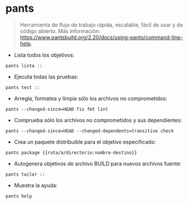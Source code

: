 # pants

> Herramienta de flujo de trabajo rápida, escalable, fácil de usar y de código abierto.
> Más información: <https://www.pantsbuild.org/2.20/docs/using-pants/command-line-help>.

- Lista todos los objetivos:

`pants lista ::`

- Ejecuta todas las pruebas:

`pants test ::`

- Arregla, formatea y limpia sólo los archivos no comprometidos:

`pants --changed-since=HEAD fix fmt lint`

- Comprueba sólo los archivos no comprometidos y sus dependientes:

`pants --changed-since=HEAD --changed-dependents=transitive check`

- Crea un paquete distribuible para el objetivo especificado:

`pants package {{ruta/a/directorio:nombre-destino}}`

- Autogenera objetivos de archivo BUILD para nuevos archivos fuente:

`pants tailor ::`

- Muestra la ayuda:

`pants help`
